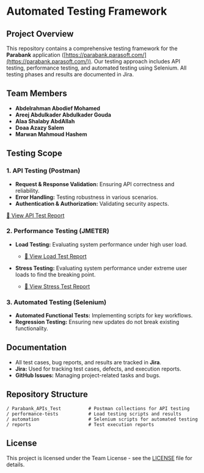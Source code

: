 # Automated Testing Framework

## Project Overview
This repository contains a comprehensive testing framework for the **Parabank** application ([https://parabank.parasoft.com/](https://parabank.parasoft.com/)). Our testing approach includes API testing, performance testing, and automated testing using Selenium. All testing phases and results are documented in Jira.

## Team Members
- **Abdelrahman Abodief Mohamed**  
- **Areej Abdulkader Abdulkader Gouda**  
- **Alaa Shalaby AbdAllah**  
- **Doaa Azazy Salem**  
- **Marwan Mahmoud Hashem**  

## Testing Scope

### 1. API Testing (Postman)
- **Request & Response Validation:** Ensuring API correctness and reliability.
- **Error Handling:** Testing robustness in various scenarios.
- **Authentication & Authorization:** Validating security aspects.

[📄 View API Test Report](https://github.com/Abdelrahman-AA/Automated-Testing-Framework/blob/main/reports/Parabank_APIs_Test_Report.md)

### 2. Performance Testing (JMETER)
- **Load Testing:** Evaluating system performance under high user load.
  - [📄 View Load Test Report](https://github.com/Abdelrahman-AA/Automated-Testing-Framework/blob/main/reports/Parabank_Load_Test_Report.md)

- **Stress Testing:** Evaluating system performance under extreme user loads to find the breaking point.
  - [📄 View Stress Test Report](https://github.com/Abdelrahman-AA/Automated-Testing-Framework/blob/main/reports/Parabank_Stress_Test_Report.md)

### 3. Automated Testing (Selenium)
- **Automated Functional Tests:** Implementing scripts for key workflows.
- **Regression Testing:** Ensuring new updates do not break existing functionality.

## Documentation
- All test cases, bug reports, and results are tracked in **Jira**.
- **Jira:** Used for tracking test cases, defects, and execution reports.
- **GitHub Issues:** Managing project-related tasks and bugs.

## Repository Structure
```
/ Parabank_APIs_Test		  # Postman collections for API testing
/ performance-tests 		  # Load testing scripts and results
/ automation          		  # Selenium scripts for automated testing
/ reports             		  # Test execution reports
```

## License
This project is licensed under the Team License - see the [LICENSE](LICENSE) file for details.
